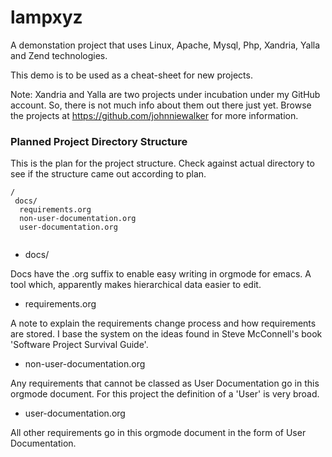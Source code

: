 lampxyz
=======

A demonstation project that uses Linux, Apache, Mysql, Php, Xandria, Yalla and Zend technologies.

This demo is to be used as a cheat-sheet for new projects.

Note: Xandria and Yalla are two projects under incubation under my GitHub account. So, there is not much info about them out there just yet. Browse the projects at https://github.com/johnniewalker for more information.

### Planned Project Directory Structure

This is the plan for the project structure. Check against actual directory to see if the structure came out according to plan.

```
/
 docs/
  requirements.org  
  non-user-documentation.org 
  user-documentation.org
  
```

* docs/
  
 Docs have the .org suffix to enable easy writing in orgmode for emacs. A tool which, apparently makes hierarchical data easier to edit.
 
* requirements.org  
 
 A note to explain the requirements change process and how requirements are stored. I base the system on the ideas found in Steve McConnell's book 'Software Project Survival Guide'.
 
* non-user-documentation.org 

 Any requirements that cannot be classed as User Documentation go in this orgmode document. For this project the definition of a 'User' is very broad.

* user-documentation.org

 All other requirements go in this orgmode document in the form of User Documentation.
 

 

 



